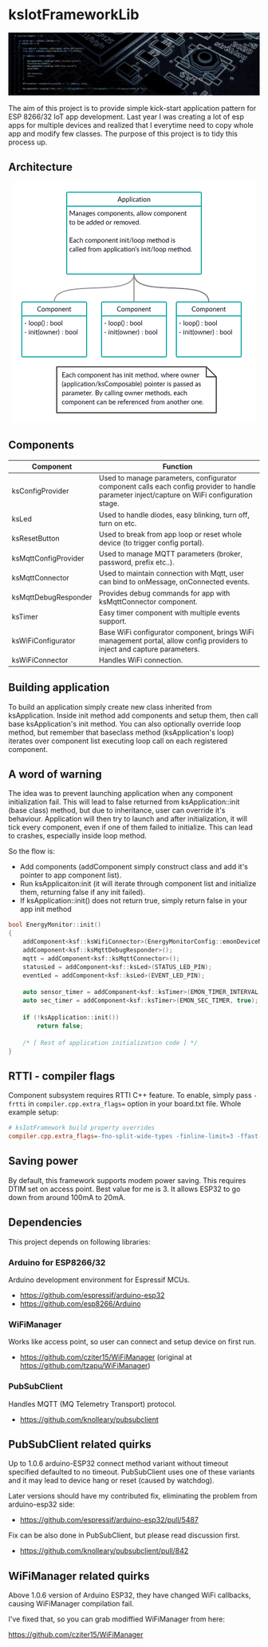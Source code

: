 # ksIotFrameworkLib
<p align="center">
  <img src="docfiles/header.jpg">
</p>

The aim of this project is to provide simple kick-start application pattern for ESP 8266/32 IoT app development. Last year I was creating a lot of esp apps for multiple devices and realized that I everytime need to copy whole app and modify few classes. The purpose of this project is to tidy this process up.

## Architecture
<p align="center">
  <img src="docfiles/app_diagram.png">
</p>

## Components
| Component  | Function |
| ------------- | ------------- |
| ksConfigProvider  | Used to manage parameters, configurator component calls each config provider to handle parameter inject/capture on WiFi configuration stage. |
| ksLed  | Used to handle diodes, easy blinking, turn off, turn on etc. |
| ksResetButton  | Used to break from app loop or reset whole device (to trigger config portal). |
| ksMqttConfigProvider  | Used to manage MQTT parameters (broker, password, prefix etc..). |
| ksMqttConnector  | Used to maintain connection with Mqtt, user can bind to onMessage, onConnected events. |
| ksMqttDebugResponder  | Provides debug commands for app with ksMqttConnector component. |
| ksTimer  | Easy timer component with multiple events support. |
| ksWiFiConfigurator | Base WiFi configurator component, brings WiFi management portal, allow config providers to inject and capture parameters. |
| ksWiFiConnector | Handles WiFi connection. |

## Building application
To build an application simply create new class inherited from ksApplication. Inside init method add components and setup them, then call base ksApplication's init method. You can also optionally override loop method, but remember that baseclass method (ksApplication's loop) iterates over component list executing loop call on each registered component.

## A word of warning
The idea was to prevent launching application when any component initialization fail. This will lead to false returned from ksApplication::init (base class) method, but due to inheritance, user can override it's behaviour. Application will then try to launch and after initialization, it will tick every component, even if one of them failed to initialize. This can lead to crashes, especially inside loop method.

So the flow is:
- Add components (addComponent simply construct class and add it's pointer to app component list).
- Run ksApplicaiton:init (it will iterate through component list and initialize them, returning false if any init failed).
- If ksApplication::init() does not return true, simply return false in your app init method

```c++
bool EnergyMonitor::init()
{
	addComponent<ksf::ksWifiConnector>(EnergyMonitorConfig::emonDeviceName);
	addComponent<ksf::ksMqttDebugResponder>();
	mqtt = addComponent<ksf::ksMqttConnector>();
	statusLed = addComponent<ksf::ksLed>(STATUS_LED_PIN);
	eventLed = addComponent<ksf::ksLed>(EVENT_LED_PIN);

	auto sensor_timer = addComponent<ksf::ksTimer>(EMON_TIMER_INTERVAL, true);
	auto sec_timer = addComponent<ksf::ksTimer>(EMON_SEC_TIMER, true);
	
	if (!ksApplication::init())
		return false;

	/* [ Rest of application initialization code ] */
}
```

## RTTI - compiler flags
Component subsystem requires RTTI C++ feature. To enable, simply pass `-frtti` in `compiler.cpp.extra_flags=` option in your board.txt file.
Whole example setup:
```ini
# ksIotFramework build property overrides
compiler.cpp.extra_flags=-fno-split-wide-types -finline-limit=3 -ffast-math -frtti
```
## Saving power
By default, this framework supports modem power saving. This requires DTIM set on access point. Best value for me is 3.
It allows ESP32 to go down from around 100mA to 20mA.

## Dependencies
This project depends on following libraries:
### Arduino for ESP8266/32
Arduino development environment for Espressif MCUs.
- https://github.com/espressif/arduino-esp32
- https://github.com/esp8266/Arduino
### WiFiManager
Works like access point, so user can connect and setup device on first run.
- https://github.com/cziter15/WiFiManager (original at https://github.com/tzapu/WiFiManager)
### PubSubClient
Handles MQTT (MQ Telemetry Transport) protocol.
- https://github.com/knolleary/pubsubclient

## PubSubClient related quirks
Up to 1.0.6 arduino-ESP32 connect method variant without timeout specified defaulted to no timeout. PubSubClient uses one of these variants and it may lead to device hang or reset (caused by watchdog).

Later versions should have my contributed fix, eliminating the problem from arduino-esp32 side:
- https://github.com/espressif/arduino-esp32/pull/5487

Fix can be also done in PubSubClient, but please read discussion first.
- https://github.com/knolleary/pubsubclient/pull/842

## WiFiManager related quirks
Above 1.0.6 version of Arduino ESP32, they have changed WiFi callbacks, causing WiFiManager compilation fail.

I've fixed that, so you can grab modiffied WiFiManager from here: 

https://github.com/cziter15/WiFiManager

